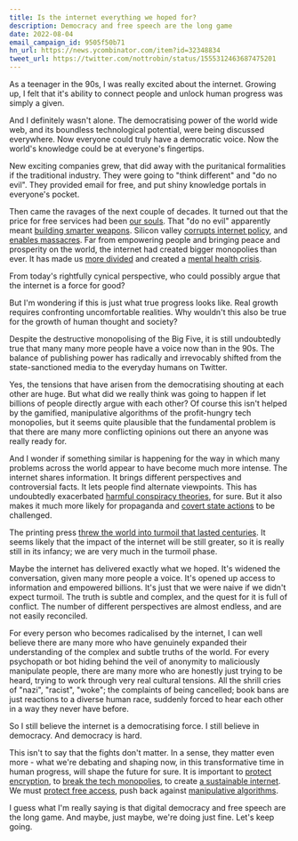 ```yaml
---
title: Is the internet everything we hoped for?
description: Democracy and free speech are the long game
date: 2022-08-04
email_campaign_id: 9505f50b71
hn_url: https://news.ycombinator.com/item?id=32348834
tweet_url: https://twitter.com/nottrobin/status/1555312463687475201
---
```


As a teenager in the 90s, I was really excited about the internet. Growing up, I felt that it's ability to connect people and unlock human progress was simply a given.

And I definitely wasn't alone. The democratising power of the world wide web, and its boundless technological potential, were being discussed everywhere. Now everyone could truly have a democratic voice. Now the world's knowledge could be at everyone's fingertips.

New exciting companies grew, that did away with the puritanical formalities if the traditional industry. They were going to "think different" and "do no evil". They provided email for free, and put shiny knowledge portals in everyone's pocket.

Then came the ravages of the next couple of decades. It turned out that the price for free services had been [our souls](https://en.m.wikipedia.org/wiki/Facebook%E2%80%93Cambridge_Analytica_data_scandal). That "do no evil" apparently meant [building smarter weapons](https://12ft.io/proxy?q=https://www.ft.com/content/b0ca4b9a-384a-11e8-8b98-2f31af407cc8). Silicon valley [corrupts internet policy](https://www.wired.co.uk/article/w3c-eff-open-standards-web-cory-doctorow), and [enables massacres](https://www.theguardian.com/technology/2021/dec/06/rohingya-sue-facebook-myanmar-genocide-us-uk-legal-action-social-media-violence). Far from empowering people and bringing peace and prosperity on the world, the internet had created bigger monopolies than ever. It has made us [more divided](https://theticker.org/4924/opinions/social-media-heavily-influences-the-countrys-political-divide/) and created a [mental health crisis](https://www.psychologytoday.com/us/blog/darwins-subterranean-world/201707/the-mental-health-crisis-is-upon-the-internet-generation).

From today's rightfully cynical perspective, who could possibly argue that the internet is a force for good?

But I'm wondering if this is just what true progress looks like. Real growth requires confronting uncomfortable realities. Why wouldn't this also be true for the growth of human thought and society?

Despite the destructive monopolising of the Big Five, it is still undoubtedly true that many many more people have a voice now than in the 90s. The balance of publishing power has radically and irrevocably shifted from the state-sanctioned media to the everyday humans on Twitter.

Yes, the tensions that have arisen from the democratising shouting at each other are huge. But what did we really think was going to happen if let billions of people directly argue with each other? Of course this isn't helped by the gamified, manipulative algorithms of the profit-hungry tech monopolies, but it seems quite plausible that the fundamental problem is that there are many more conflicting opinions out there an anyone was really ready for.

And I wonder if something similar is happening for the way in which many problems across the world appear to have become much more intense. The internet shares information. It brings different perspectives and controversial facts. It lets people find alternate viewpoints. This has undoubtedly exacerbated [harmful conspiracy theories](https://www.theguardian.com/us-news/2020/oct/15/qanon-violence-crimes-timeline), for sure. But it also makes it much more likely for propaganda and [covert state actions](https://en.wikipedia.org/wiki/Global_surveillance_disclosures_(2013%E2%80%93present)) to be challenged.

The printing press [threw the world into turmoil that lasted centuries](https://www.theatlantic.com/magazine/archive/2020/01/before-zuckerberg-gutenberg/603034/). It seems likely that the impact of the internet will be still greater, so it is really still in its infancy; we are very much in the turmoil phase.

Maybe the internet has delivered exactly what we hoped. It's widened the conversation, given many more people a voice. It's opened up access to information and empowered billions. It's just that we were naive if we didn't expect turmoil. The truth is subtle and complex, and the quest for it is full of conflict. The number of different perspectives are almost endless, and are not easily reconciled.

For every person who becomes radicalised by the internet, I can well believe there are many more who have genuinely expanded their understanding of the complex and subtle truths of the world. For every psychopath or bot hiding behind the veil of anonymity to maliciously manipulate people, there are many more who are honestly just trying to be heard, trying to work through very real cultural tensions. All the shrill cries of "nazi", "racist", "woke"; the complaints of being cancelled; book bans are just reactions to a diverse human race, suddenly forced to hear each other in a way they never have before.

So I still believe the internet is a democratising force. I still believe in democracy. And democracy is hard.

This isn't to say that the fights don't matter. In a sense, they matter even more - what we're debating and shaping now, in this transformative time in human progress, will shape the future for sure. It is important to [protect encryption](https://www.itpro.co.uk/security/encryption/367240/attacking-end-to-end-encryption-would-do-more-harm-than-good-warn-it), to [break the tech monopolies](https://locusmag.com/2021/07/cory-doctorow-tech-monopolies-and-the-insufficient-necessity-of-interoperability/), to create [a sustainable internet](https://www.infoq.com/news/2021/03/sustainable-internet/). We must [protect free access](https://phys.org/news/2019-11-free-internet-access-basic-human.html), push back against [manipulative algorithms](https://bigthink.com/the-present/social-media-algorithms-manipulate-you/).

I guess what I'm really saying is that digital democracy and free speech are the long game. And maybe, just maybe, we're doing just fine. Let's keep going.

